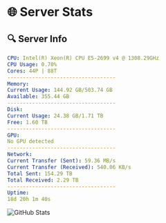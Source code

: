 # 🌐 Server Stats
## 🔍 Server Info
```yaml
CPU: Intel(R) Xeon(R) CPU E5-2699 v4 @ 1308.29GHz
CPU Usage: 0.70%
Cores: 44P | 88T
-----------------------------------
Memory:
Current Usage: 144.92 GB/503.74 GB
Available: 355.44 GB
-----------------------------------
Disk:
Current Usage: 24.38 GB/1.71 TB
Free: 1.60 TB
-----------------------------------
GPU:
No GPU detected
-----------------------------------
Network:
Current Transfer (Sent): 59.36 MB/s
Current Transfer (Received): 540.06 KB/s
Total Sent: 154.29 TB
Total Received: 2.29 TB
-----------------------------------
Uptime:
18d 20h 1m 40s
```
![GitHub Stats](https://img.shields.io/badge/Updated-2025-02-26_18:44:58-blue)